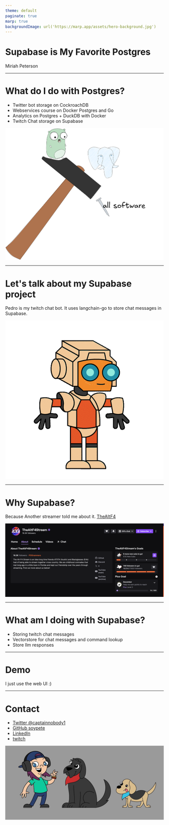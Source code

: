 ```yaml
---
theme: default
paginate: true
marp: true
backgroundImage: url('https://marp.app/assets/hero-background.jpg')
---
```


# Supabase is My Favorite Postgres
Miriah Peterson

---
# What do I do with Postgres?

* Twitter bot storage on CockroachDB
* Webservices course on Docker Postgres and Go
* Analytics on Postgres + DuckDB with Docker
* Twitch Chat storage on Supabase

![bg right w:620](../images/hammer.png)

---

# Let's talk about my Supabase project

Pedro is my twitch chat bot. It uses langchain-go to store chat messages in Supabase.

![bg right](../images/Pedro_Bot.gif)

---

# Why Supabase?

Because Another streamer told me about it. 
[TheAltF4](https://www.twitch.tv/thealtf4stream)

![bg right w:620 ](../images/thealtf4.png)

---

# What am I doing with Supabase?

* Storing twitch chat messages
* Vectorstore for chat messages and command lookup
* Store llm responses

--- 

# Demo

I just use the web UI :)


--- 

# Contact

* [Twitter @captainnobody1](https://www.twitter.com/captainnobody1)
* [GitHub soypete](https://www.github.com/soypete)
* [LinkedIn](https://www.linkedin.com/in/miriah-peterson-35649b5b)
* [twitch](https://twitch.tv/soypetetech)

![bg right w:620](../images/sp_max_loulou.jpeg)
